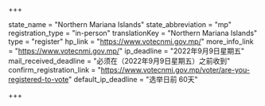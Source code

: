 +++

state_name = "Northern Mariana Islands"
state_abbreviation = "mp"
registration_type = "in-person"
translationKey = "Northern Mariana Islands"
type = "register"
hp_link = "https://www.votecnmi.gov.mp/"
more_info_link = "https://www.votecnmi.gov.mp/"
ip_deadline = "2022年9月9日星期五"
mail_received_deadline = "必须在（2022年9月9日星期五）之前收到"
confirm_registration_link = "https://www.votecnmi.gov.mp/voter/are-you-registered-to-vote"
default_ip_deadline = "选举日前 60天"

+++